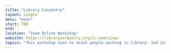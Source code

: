 ```yaml
---
title: "Library Carpentry"
layout: single
menu: "main"
start: TBD
end: 
location: "Zoom Online Workshop"
website: https://librarycarpentry.org/lc-overview/
topics: "This workshop aims to teach people working in library- and information-related roles how to automate tasks; create, maintain, and analyze sustainable and reusable data; work effectively with IT and systems colleagues; and better understand the use of software in research. It introduces terminology used in software development and data science, and includes core lessons such as Intro to Working with Data, The Unix Shell, Intro to Git/GitHub, and OpenRefine."
---
```

